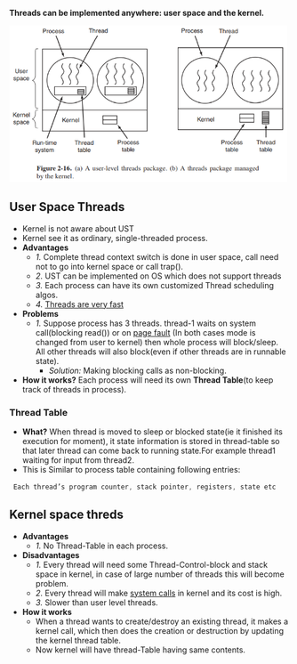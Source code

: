 **Threads can be implemented anywhere: user space and the kernel.**

<img src=./userspace_kernelspace_threads.PNG width=500 />

## User Space Threads
- Kernel is not aware about UST
- Kernel see it as ordinary, single-threaded process.
- **Advantages**
  - *1.* Complete thread context switch is done in user space, call need not to go into kernel space or call trap().
  - *2.* UST can be implemented on OS which does not support threads
  - *3.* Each process can have its own customized Thread scheduling algos.
  - *4.* [Threads are very fast](/cpu_memory_thread_process.README.md)
- **Problems**
  - *1.* Suppose process has 3 threads. thread-1 waits on system call(blocking read()) or on [page fault](https://sites.google.com/site/amitinterviewpreparation/c-1/memory-management/virtual-memory) (In both cases mode is changed from user to kernel) then whole process will block/sleep. All other threads will also block(even if other threads are in runnable state).
    - *Solution:* Making blocking calls as non-blocking.
- **How it works?** Each process will need its own **Thread Table**(to keep track of threads in process). 
### Thread Table
  - **What?** When thread is moved to sleep or blocked state(ie it finished its execution for moment), it state information is stored in thread-table so that later thread can come back to running state.For example thread1 waiting for input from thread2.
  - This is Similar to process table containing following entries:
```c
 Each thread’s program counter, stack pointer, registers, state etc
```

## Kernel space threds
- **Advantages**
  - *1.* No Thread-Table in each process.
- **Disadvantages**
  - *1.* Every thread will need some Thread-Control-block and stack space in kernel, in case of large number of threads this will become problem.
  - *2.* Every thread will make [system calls](https://sites.google.com/site/amitinterviewpreparation/c-1/device-driver) in kernel and its cost is high.
  - *3.* Slower than user level threads.
- **How it works**
  - When a thread wants to create/destroy an existing thread, it makes a kernel call, which then does the creation or destruction by updating the kernel thread table.
  - Now kernel will have thread-Table having same contents.
